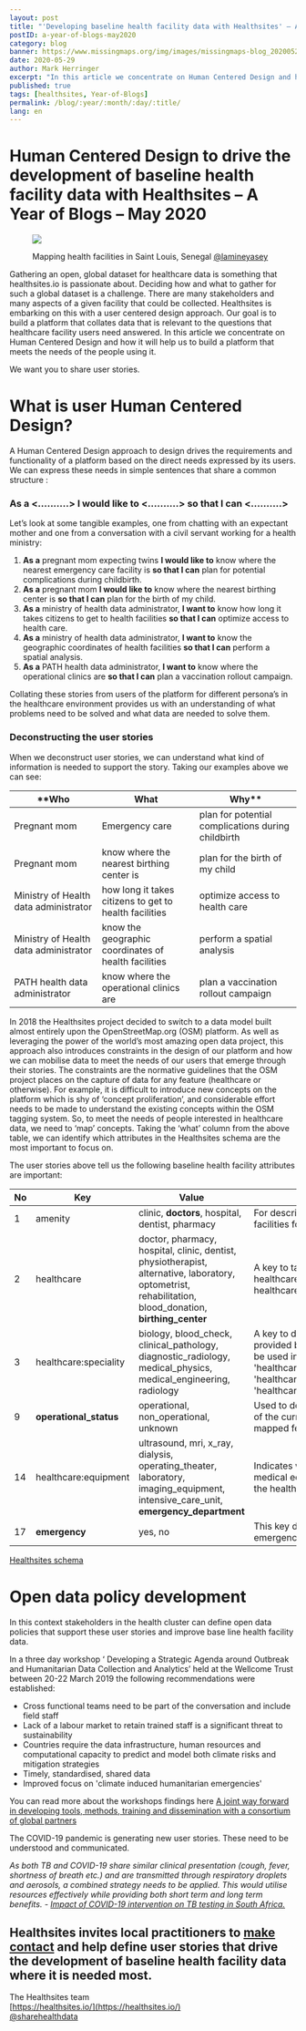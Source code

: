 ```yaml
---
layout: post
title: "'Developing baseline health facility data with Healthsites' – A Year of Blogs – May 2020"
postID: a-year-of-blogs-may2020
category: blog
banner: https://www.missingmaps.org/img/images/missingmaps-blog_20200529_banner.jpg
date: 2020-05-29
author: Mark Herringer
excerpt: "In this article we concentrate on Human Centered Design and how you can help us to build a platform that meets the needs of the people using it."
published: true
tags: [healthsites, Year-of-Blogs]
permalink: /blog/:year/:month/:day/:title/
lang: en
---
```



# Human Centered Design to drive the development of baseline health facility data with Healthsites – A Year of Blogs – May 2020

<figure>
<img src="https://www.missingmaps.org/img/images/missingmaps-blog_20200529_photo1.png">
<p class="caption"> Mapping health facilities in Saint Louis, Senegal  <a href="https://twitter.com/lamineyasey/" target="\_blank">@lamineyasey</a> </p>
</figure>

Gathering an open, global dataset for healthcare data is something that healthsites.io is passionate about. Deciding how and what to gather for such a global dataset is a challenge. There are many stakeholders and many aspects of a given facility that could be collected. Healthsites is embarking on this with a user centered design approach. Our goal is to build a platform that collates data that is relevant to the questions that healthcare facility users need answered. In this article we concentrate on Human Centered Design and how it will help us to build a platform that meets the needs of the people using it.

We want you to share user stories.

# What is user Human Centered Design?

A Human Centered Design approach to design drives the requirements and functionality of a platform based on the direct needs expressed by its users. We can express these needs in simple sentences that share a common structure : 

### As a <..........> I would like to <..........> so that I can <..........>

Let’s look at some tangible examples, one from chatting with an expectant mother and one from a conversation with a civil servant working for a health ministry:

1. **As a** pregnant mom expecting twins **I would like to** know where the nearest emergency care facility is **so that I can**  plan for potential complications during childbirth.
1. **As a** pregnant mom **I would like to** know where the nearest birthing center is **so that I can** plan for the birth of my child.
1. **As a** ministry of health data administrator, **I want to** know how long it takes citizens to get to health facilities **so that I can** optimize access to health care.
1. **As a** ministry of health data administrator, **I want to** know the geographic coordinates of health facilities **so that I can** perform a spatial analysis.
1. **As a** PATH health data administrator, **I want to** know where the operational clinics are **so that I can** plan a vaccination rollout campaign.


Collating these stories from users of the platform for different persona’s in the healthcare environment provides us with an understanding  of what problems need to be solved and what data are needed to solve them.

### Deconstructing the user stories

When we deconstruct user stories, we can understand what kind of information is needed to support the story. Taking our examples above we can see:

**Who | What | Why**
------------ | ------------- | -------------
Pregnant mom | Emergency care | plan for potential complications during childbirth
Pregnant mom | know where the nearest birthing center is | plan for the birth of my child
Ministry of Health data administrator | how long it takes citizens to get to health facilities | optimize access to health care
Ministry of Health data administrator | know the geographic coordinates of health facilities | perform a spatial analysis
PATH health data administrator | know where the operational clinics are | plan a vaccination rollout campaign

In 2018 the Healthsites project decided to switch to a data model built almost entirely upon the OpenStreetMap.org (OSM) platform. As well as leveraging the power of the world’s most amazing open data project, this approach also introduces constraints in the design of our platform and how we can mobilise data to meet the needs of our users that emerge through their stories. The constraints are the normative guidelines that the OSM project places on the capture of data for any feature (healthcare or otherwise). For example, it is difficult to introduce new concepts on the platform which is shy of ‘concept proliferation’, and considerable effort needs to be made to understand the existing concepts within the OSM tagging system. So, to meet the needs of people interested in healthcare data, we need to ‘map’ concepts. Taking the ‘what’ column from the above table, we can identify which attributes in the Healthsites schema are the most important to focus on.

The user stories above tell us the following baseline health facility attributes are important: 

No|Key|Value|Description
------------ | ------------- | ------------- | -------------
1|amenity|clinic, **doctors**, hospital, dentist, pharmacy|For describing useful and important facilities for visitors and residents
2|healthcare|doctor, pharmacy, hospital, clinic, dentist, physiotherapist, alternative, laboratory, optometrist, rehabilitation, blood_donation, **birthing_center**|A key to tag all places that provide healthcare (are part of the healthcare sector)
3|healthcare:speciality|biology, blood_check, clinical_pathology, diagnostic_radiology, medical_physics, medical_engineering, radiology|A key to detail the special services provided by a healthcare facility. To be used in conjunction with the 'healthcare=*' tag. For example 'healthcare=laboratory', and 'healthcare:speciality=blood_check'
9|**operational_status**|operational, non_operational, unknown|Used to document an observation of the current functional status of a mapped feature
14|healthcare:equipment|ultrasound, mri, x_ray, dialysis, operating_theater, laboratory, imaging_equipment, intensive_care_unit, **emergency_department**|Indicates what type of speciality medical equipment is available at the health facility
17|**emergency**|yes, no|This key describes various emergency services

[Healthsites schema](https://wiki.openstreetmap.org/wiki/Global_Healthsites_Mapping_Project#Complete)

# Open data policy development
In this context stakeholders in the health cluster can define open data policies that support these user stories and improve base line health facility data.

In a three day workshop ‘ Developing a Strategic Agenda around Outbreak and Humanitarian Data Collection and Analytics’ held at the Wellcome Trust between 20-22 March 2019 the following recommendations were established:

* Cross functional teams need to be part of the conversation and include field staff
* Lack of a labour market to retain trained staff is a significant threat to sustainability
* Countries require the data infrastructure, human resources and computational capacity to predict and model both climate risks and mitigation strategies
* Timely, standardised, shared data
* Improved focus on 'climate induced humanitarian emergencies'

You can read more about the workshops findings here [A joint way forward in developing tools, methods, training and dissemination with a consortium of global partners](https://www.tephinet.org/workshop-on-%E2%80%9Cdeveloping-a-strategic-agenda-around-outbreak-and-humanitarian-data-collection-and) 

The COVID-19 pandemic is generating new user stories. These need to be understood and communicated.

*As both TB and COVID-19 share similar clinical presentation (cough, fever, shortness of breath etc.) and are transmitted through respiratory droplets and aerosols, a combined strategy needs to be applied. This would utilise resources effectively while providing both short term and long term benefits. - [Impact of COVID-19 intervention on TB testing in South Africa.](https://www.nicd.ac.za/wp-content/uploads/2020/05/Impact-of-Covid-19-interventions-on-TB-testing-in-South-Africa-10-May-2020.pdf)*

## Healthsites invites local practitioners to [make contact](https://healthsites.io/contact/) and help define user stories that drive the development of baseline health facility data where it is needed most.


The Healthsites team  
[https://healthsites.io/](https://healthsites.io/)  
[@sharehealthdata](https://twitter.com/sharehealthdata)
